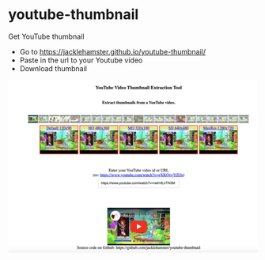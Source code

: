 # youtube-thumbnail
Get YouTube thumbnail

- Go to <https://jacklehamster.github.io/youtube-thumbnail/>
- Paste in the url to your Youtube video
- Download thumbnail

[![screencap](screencap.png)](https://jacklehamster.github.io/youtube-thumbnail/)
